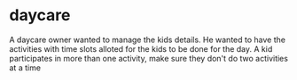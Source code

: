 # daycare
A daycare owner wanted to manage the kids details. He wanted to have the activities with time slots alloted for the kids to be done for the day. A kid participates in more than one activity, make sure they don't do two activities at a time
